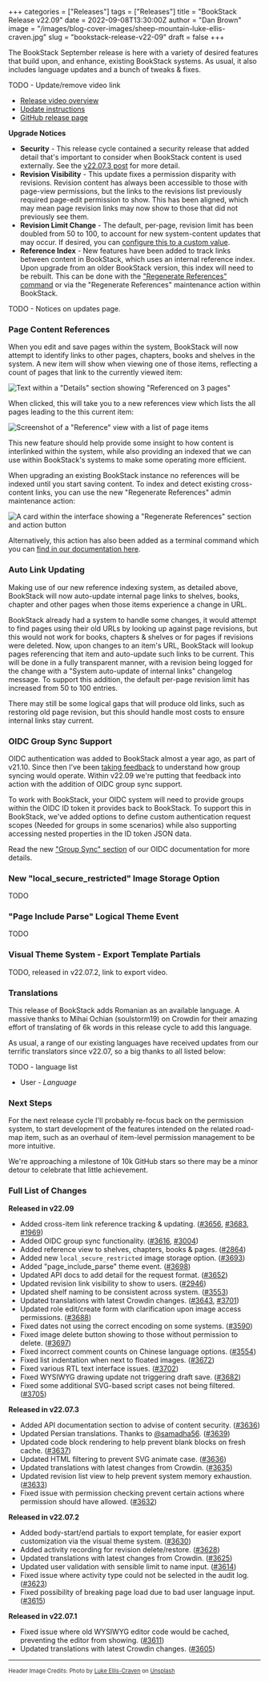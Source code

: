 +++
categories = ["Releases"]
tags = ["Releases"]
title = "BookStack Release v22.09"
date = 2022-09-08T13:30:00Z
author = "Dan Brown"
image = "/images/blog-cover-images/sheep-mountain-luke-ellis-craven.jpg"
slug = "bookstack-release-v22-09"
draft = false
+++

The BookStack September release is here with a variety of desired features that build upon,
and enhance, existing BookStack systems. As usual, it also includes language updates
and a bunch of tweaks & fixes.

TODO - Update/remove video link

* [Release video overview](https://youtu.be/m0iCq2MFynI)
* [Update instructions](https://www.bookstackapp.com/docs/admin/updates)
* [GitHub release page](https://github.com/BookStackApp/BookStack/releases/tag/v22.09)


**Upgrade Notices**

- **Security** - This release cycle contained a security release that added detail that's important to consider when BookStack content is used externally. See the [v22.07.3 post](/blog/bookstack-release-v22-07-3/) for more detail.
- **Revision Visibility** - This update fixes a permission disparity with revisions. Revision content has always been accessible to those with page-view permissions, but the links to the revisions list previously required page-edit permission to show. This has been aligned, which may mean page revision links may now show to those that did not previously see them.
- **Revision Limit Change** - The default, per-page, revision limit has been doubled from 50 to 100, to account for new system-content updates that may occur. If desired, you can [configure this to a custom value](/docs/admin/other-config/#revision-limit).
- **Reference Index** - New features have been added to track links between content in BookStack, which uses an internal reference index. Upon upgrade from an older BookStack version, this index will need to be rebuilt. This can be done with the ["Regenerate References" command](/docs/admin/commands/#regenerate-reference-index) or via the "Regenerate References" maintenance action within BookStack.

TODO - Notices on updates page.

### Page Content References

When you edit and save pages within the system, BookStack will now attempt to identify links 
to other pages, chapters, books and shelves in the system.
A new item will show when viewing one of those items, reflecting a count of pages that link
to the currently viewed item:

![Text within a "Details" section showing "Referenced on 3 pages"](TODO)

When clicked, this will take you to a new references view which lists the all pages
leading to the this current item:

![Screenshot of a "Reference" view with a list of page items](TODO)

This new feature should help provide some insight to how content is interlinked within the system, 
while also providing an indexed that we can use within BookStack's systems to make some operating more efficient.

When upgrading an existing BookStack instance no references will be indexed until you start saving content.
To index and detect existing cross-content links, you can use the new "Regenerate References"
admin maintenance action:

![A card within the interface showing a "Regenerate References" section and action button](TODO)

Alternatively, this action has also been added as a terminal command which 
you can [find in our documentation here](/docs/admin/commands/#regenerate-reference-index).

### Auto Link Updating

Making use of our new reference indexing system, as detailed above, BookStack will now
auto-update internal page links to shelves, books, chapter and other pages when those 
items experience a change in URL.

BookStack already had a system to handle some changes, it would attempt to find pages using 
their old URLs by looking up against page revisions, but this would not work for books, chapters & shelves
or for pages if revisions were deleted.
Now, upon changes to an item's URL, BookStack will lookup pages referencing that item and auto-update
such links to be current. This will be done in a fully transparent manner, with a revision
being logged for the change with a "System auto-update of internal links" changelog message.
To support this addition, the default per-page revision limit has increased from 50 to 100 entries.

There may still be some logical gaps that will produce old links, such as restoring old page revision, 
but this should handle most costs to ensure internal links stay current.

### OIDC Group Sync Support

OIDC authentication was added to BookStack almost a year ago, as part of v21.10.
Since then I've been [taking feedback](https://github.com/BookStackApp/BookStack/issues/3004)
to understand how group syncing would operate. Within v22.09 we're putting that feedback
into action with the addition of OIDC group sync support.

To work with BookStack, your OIDC system will need to provide groups within the OIDC ID token
it provides back to BookStack. To support this in BookStack, we've added options to
define custom authentication request scopes (Needed for groups in some scenarios)
while also supporting accessing nested properties in the ID token JSON data.

Read the new ["Group Sync" section](/docs/admin/oidc-auth/#group-sync) of our OIDC documentation for more details.

### New "local_secure_restricted" Image Storage Option

TODO

### "Page Include Parse" Logical Theme Event

TODO

### Visual Theme System - Export Template Partials

TODO, released in v22.07.2, link to export video.

### Translations

This release of BookStack adds Romanian as an available language. 
A massive thanks to Mihai Ochian (soulstorm19) on Crowdin for their amazing effort
of translating of 6k words in this release cycle to add this language.

As usual, a range of our existing languages have received updates from our terrific translators
since v22.07, so a big thanks to all listed below:

TODO - language list

- User - *Language*

### Next Steps

For the next release cycle I'll probably re-focus back on the permission system, to start
development of the features intended on the related road-map item, such as an overhaul of
item-level permission management to be more intuitive.

We're approaching a milestone of 10k GitHub stars so there may be a minor detour to 
celebrate that little achievement. 

### Full List of Changes

**Released in v22.09**

* Added cross-item link reference tracking & updating. ([#3656](https://github.com/BookStackApp/BookStack/pull/3656), [#3683](https://github.com/BookStackApp/BookStack/issues/3683), [#1969](https://github.com/BookStackApp/BookStack/issues/1969))
* Added OIDC group sync functionality. ([#3616](https://github.com/BookStackApp/BookStack/pull/3616), [#3004](https://github.com/BookStackApp/BookStack/issues/3004))
* Added reference view to shelves, chapters, books & pages. ([#2864](https://github.com/BookStackApp/BookStack/issues/2864))
* Added new `local_secure_restricted` image storage option. ([#3693](https://github.com/BookStackApp/BookStack/pull/3693))
* Added "page_include_parse" theme event. ([#3698](https://github.com/BookStackApp/BookStack/pull/3698))
* Updated API docs to add detail for the request format. ([#3652](https://github.com/BookStackApp/BookStack/issues/3652))
* Updated revision link visibility to show to users. ([#2946](https://github.com/BookStackApp/BookStack/issues/2946))
* Updated shelf naming to be consistent across system. ([#3553](https://github.com/BookStackApp/BookStack/issues/3553))
* Updated translations with latest Crowdin changes. ([#3643](https://github.com/BookStackApp/BookStack/pull/3643), [#3701](https://github.com/BookStackApp/BookStack/pull/3701))
* Updated role edit/create form with clarification upon image access permissions. ([#3688](https://github.com/BookStackApp/BookStack/issues/3688))
* Fixed dates not using the correct encoding on some systems. ([#3590](https://github.com/BookStackApp/BookStack/issues/3590))
* Fixed image delete button showing to those without permission to delete. ([#3697](https://github.com/BookStackApp/BookStack/issues/3697))
* Fixed incorrect comment counts on Chinese language options. ([#3554](https://github.com/BookStackApp/BookStack/issues/3554))
* Fixed list indentation when next to floated images. ([#3672](https://github.com/BookStackApp/BookStack/issues/3672))
* Fixed various RTL text interface issues. ([#3702](https://github.com/BookStackApp/BookStack/issues/3702))
* Fixed WYSIWYG drawing update not triggering draft save. ([#3682](https://github.com/BookStackApp/BookStack/issues/3682))
* Fixed some additional SVG-based script cases not being filtered. ([#3705](https://github.com/BookStackApp/BookStack/issues/3705))

**Released in v22.07.3**

* Added API documentation section to advise of content security. ([#3636](https://github.com/BookStackApp/BookStack/issues/3636))
* Updated Persian translations. Thanks to [@samadha56](https://github.com/BookStackApp/BookStack/pull/3639). ([#3639](https://github.com/BookStackApp/BookStack/pull/3639))
* Updated code block rendering to help prevent blank blocks on fresh cache. ([#3637](https://github.com/BookStackApp/BookStack/issues/3637))
* Updated HTML filtering to prevent SVG animate case. ([#3636](https://github.com/BookStackApp/BookStack/issues/3636))
* Updated translations with latest changes from Crowdin. ([#3635](https://github.com/BookStackApp/BookStack/pull/3635))
* Updated revision list view to help prevent system memory exhaustion. ([#3633](https://github.com/BookStackApp/BookStack/issues/3633))
* Fixed issue with permission checking prevent certain actions where permission should have allowed. ([#3632](https://github.com/BookStackApp/BookStack/pull/3632))

**Released in v22.07.2**

* Added body-start/end partials to export template, for easier export customization via the visual theme system. ([#3630](https://github.com/BookStackApp/BookStack/pull/3630))
* Added activity recording for revision delete/restore. ([#3628](https://github.com/BookStackApp/BookStack/issues/3628))
* Updated translations with latest changes from Crowdin. ([#3625](https://github.com/BookStackApp/BookStack/pull/3625))
* Updated user validation with sensible limit to name input. ([#3614](https://github.com/BookStackApp/BookStack/issues/3614))
* Fixed issue where activity type could not be selected in the audit log. ([#3623](https://github.com/BookStackApp/BookStack/issues/3623))
* Fixed possibility of breaking page load due to bad user language input. ([#3615](https://github.com/BookStackApp/BookStack/issues/3615))

**Released in v22.07.1**

* Fixed issue where old WYSIWYG editor code would be cached, preventing the editor from showing. ([#3611](https://github.com/BookStackApp/BookStack/issues/3611))
* Updated translations with latest Crowdin changes. ([#3605](https://github.com/BookStackApp/BookStack/pull/3605))

----

<span style="font-size: 0.8em;opacity:0.9;">Header Image Credits: <span>Photo by <a href="https://unsplash.com/@lukeelliscraven?utm_source=unsplash&utm_medium=referral&utm_content=creditCopyText">Luke Ellis-Craven</a> on <a href="https://unsplash.com/s/photos/sheep?utm_source=unsplash&utm_medium=referral&utm_content=creditCopyText">Unsplash</a></span></span>